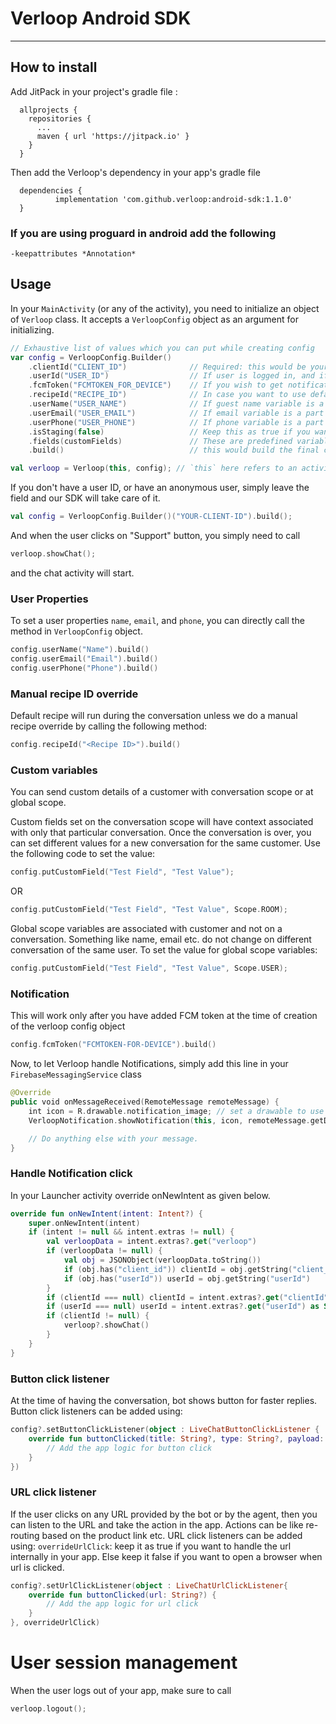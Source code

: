 # Verloop Android SDK

---

## How to install

Add JitPack in your project's gradle file :

```
  allprojects {
    repositories {
      ...
      maven { url 'https://jitpack.io' }
    }
  }
```

Then add the Verloop's dependency in your app's gradle file

```
  dependencies {
          implementation 'com.github.verloop:android-sdk:1.1.0'
  }
```

### If you are using proguard in android add the following

```
-keepattributes *Annotation*
```


## Usage

In your `MainActivity` (or any of the activity), you need to initialize an object of `Verloop` class. It accepts a `VerloopConfig` object as an argument for initializing.


```kotlin
// Exhaustive list of values which you can put while creating config
var config = VerloopConfig.Builder()
    .clientId("CLIENT_ID")              // Required: this would be your account name associated with verloop. eg: <client_id>.verloop.io
    .userId("USER_ID")                  // If user is logged in, and if you want to associate older chats, else, skip this for anonymous user 
    .fcmToken("FCMTOKEN_FOR_DEVICE")    // If you wish to get notifications, else, skip this
    .recipeId("RECIPE_ID")              // In case you want to use default recipe, skip this
    .userName("USER_NAME")              // If guest name variable is a part of the recipe, or the value is not required, skip this
    .userEmail("USER_EMAIL")            // If email variable is a part of the recipe, or the value is not required, skip this
    .userPhone("USER_PHONE")            // If phone variable is a part of the recipe, or the value is not required, skip this
    .isStaging(false)                   // Keep this as true if you want to access <client_id>.stage.verloop.io account. If the account doesn't exist, keep it as false or skip it
    .fields(customFields)               // These are predefined variables added on room level or user level
    .build()                            // this would build the final config object which is later used by Verloop object to star the chat

val verloop = Verloop(this, config); // `this` here refers to an activity context.

```

If you don't have a user ID, or have an anonymous user, simply leave the field and our SDK will take care of it.

```kotlin
val config = VerloopConfig.Builder()("YOUR-CLIENT-ID").build();
```


And when the user clicks on "Support" button, you simply need to call
```kotlin
verloop.showChat();
```
and the chat activity will start.


### User Properties

To set a user properties `name`, `email`, and `phone`, you can directly call the method in `VerloopConfig` object.

```kotlin
config.userName("Name").build()
config.userEmail("Email").build()
config.userPhone("Phone").build()
```

### Manual recipe ID override

Default recipe will run during the conversation unless we do a manual recipe override by calling the following method:
```kotlin
config.recipeId("<Recipe ID>").build()
```

### Custom variables

You can send custom details of a customer with conversation scope or at global scope.

Custom fields set on the conversation scope will have context associated with only that particular conversation. Once the conversation is over, you can set different values for a new conversation for the same customer. Use the following code to set the value:
```kotlin
config.putCustomField("Test Field", "Test Value");
```
OR
```kotlin
config.putCustomField("Test Field", "Test Value", Scope.ROOM);
```

Global scope variables are associated with customer and not on a conversation. Something like name, email etc. do not change on different conversation of the same user. To set the value for global scope variables:

```kotlin
config.putCustomField("Test Field", "Test Value", Scope.USER);
```


### Notification
This will work only after you have added FCM token at the time of creation of the verloop config object
```kotlin
config.fcmToken("FCMTOKEN-FOR-DEVICE").build()
```

Now, to let Verloop handle Notifications, simply add this line in your `FirebaseMessagingService` class

```kotlin
@Override
public void onMessageReceived(RemoteMessage remoteMessage) {
    int icon = R.drawable.notification_image; // set a drawable to use as icon for notifications
    VerloopNotification.showNotification(this, icon, remoteMessage.getData()); // This will be auto-ignored if notification is not from Verloop.

    // Do anything else with your message.
}
```

### Handle Notification click

In your Launcher activity override onNewIntent as given below.

```kotlin
override fun onNewIntent(intent: Intent?) {
    super.onNewIntent(intent)
    if (intent != null && intent.extras != null) {
        val verloopData = intent.extras?.get("verloop")
        if (verloopData != null) {
            val obj = JSONObject(verloopData.toString())
            if (obj.has("client_id")) clientId = obj.getString("client_id")
            if (obj.has("userId")) userId = obj.getString("userId")
        }
        if (clientId === null) clientId = intent.extras?.get("clientId") as String?
        if (userId === null) userId = intent.extras?.get("userId") as String?
        if (clientId != null) {
            verloop?.showChat()	
        }
    }
}
```


### Button click listener
At the time of having the conversation, bot shows button for faster replies. Button click listeners can be added using:
```kotlin
config?.setButtonClickListener(object : LiveChatButtonClickListener {
    override fun buttonClicked(title: String?, type: String?, payload: String?) {
        // Add the app logic for button click
    }
})
```

### URL click listener
If the user clicks on any URL provided by the bot or by the agent, then you can listen to the URL and take the action in the app. Actions can be like re-routing based on the product link etc. URL click listeners can be added using:
`overrideUrlClick`: keep it as true if you want to handle the url internally in your app. Else keep it false if you want to open a browser when url is clicked.
```kotlin
config?.setUrlClickListener(object : LiveChatUrlClickListener{
    override fun buttonClicked(url: String?) {
        // Add the app logic for url click
    }
}, overrideUrlClick)
```

# User session management

When the user logs out of your app, make sure to call

```kotlin
verloop.logout();
```
